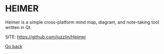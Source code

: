 # HEIMER

 Heimer is a simple cross-platform mind map, diagram, 
 and note-taking tool written in Qt. 
 
 SITE: https://github.com/juzzlin/Heimer

 [Go back](https://portable-linux-apps.github.io/apps.html)
